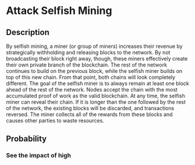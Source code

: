 # Attack Selfish Mining
## Description
By selfish mining, a miner (or group of miners) increases their revenue by strategically withholding and releasing blocks to the network.
By not broadcasting their block right away, though, these miners effectively create their own private branch of the blockchain. The rest of the network continues to build on the previous block, while the selfish miner builds on top of this new chain. From that point, both chains will look completely different.
The goal of the selfish miner is to always remain at least one block ahead of the rest of the network. Nodes accept the chain with the most accumulated proof of work as the valid blockchain. At any time, the selfish miner can reveal their chain. If it is longer than the one followed by the rest of the network, the existing blocks will be discarded, and transactions reversed. The miner collects all of the rewards from these blocks and causes other parties to waste resources.



## Probability
### See the impact of high 

